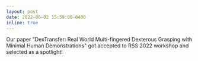 ```yaml
---
layout: post
date: 2022-06-02 15:59:00-0400
inline: true
---
```


Our paper "DexTransfer: Real World Multi-fingered Dexterous Grasping with Minimal Human Demonstrations" got accepted to RSS 2022 workshop and selected as a spotlight!
